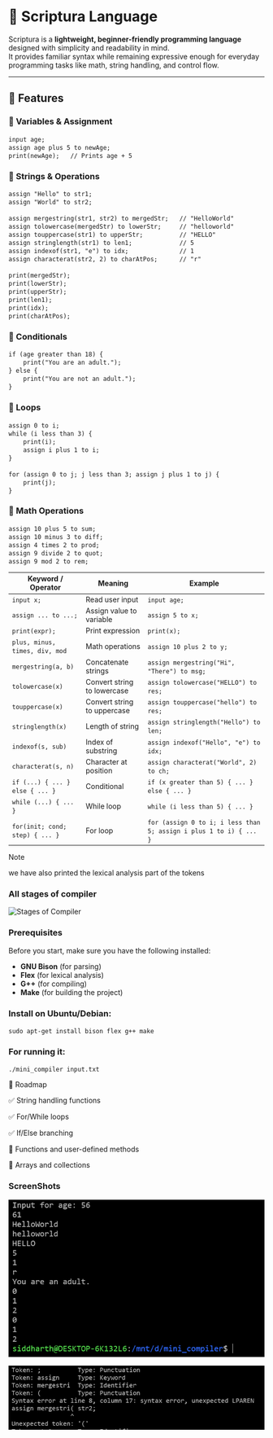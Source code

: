 # 📝 Scriptura Language

Scriptura is a **lightweight, beginner-friendly programming language** designed with simplicity and readability in mind.  
It provides familiar syntax while remaining expressive enough for everyday programming tasks like math, string handling, and control flow.

---

## 🚀 Features

### 🔹 Variables & Assignment
```scriptura
input age;
assign age plus 5 to newAge;
print(newAge);   // Prints age + 5
```
### 🔹 Strings & Operations
```
assign "Hello" to str1;
assign "World" to str2;

assign mergestring(str1, str2) to mergedStr;   // "HelloWorld"
assign tolowercase(mergedStr) to lowerStr;     // "helloworld"
assign touppercase(str1) to upperStr;          // "HELLO"
assign stringlength(str1) to len1;             // 5
assign indexof(str1, "e") to idx;              // 1
assign characterat(str2, 2) to charAtPos;      // "r"

print(mergedStr);
print(lowerStr);
print(upperStr);
print(len1);
print(idx);
print(charAtPos);
```
### 🔹 Conditionals
```
if (age greater than 18) {
    print("You are an adult.");
} else {
    print("You are not an adult.");
}
```
### 🔹 Loops
```
assign 0 to i;
while (i less than 3) {
    print(i);
    assign i plus 1 to i;
}

for (assign 0 to j; j less than 3; assign j plus 1 to j) {
    print(j);
}
```
### 🔹 Math Operations
```
assign 10 plus 5 to sum;     
assign 10 minus 3 to diff;  
assign 4 times 2 to prod;    
assign 9 divide 2 to quot;      
assign 9 mod 2 to rem;       
```
| Keyword / Operator              | Meaning                     | Example                                                            |
| ------------------------------- | --------------------------- | ------------------------------------------------------------------ |
| `input x;`                      | Read user input             | `input age;`                                                       |
| `assign ... to ...;`            | Assign value to variable    | `assign 5 to x;`                                                   |
| `print(expr);`                  | Print expression            | `print(x);`                                                        |
| `plus, minus, times, div, mod`  | Math operations             | `assign 10 plus 2 to y;`                                           |
| `mergestring(a, b)`             | Concatenate strings         | `assign mergestring("Hi", "There") to msg;`                        |
| `tolowercase(x)`                | Convert string to lowercase | `assign tolowercase("HELLO") to res;`                              |
| `touppercase(x)`                | Convert string to uppercase | `assign touppercase("hello") to res;`                              |
| `stringlength(x)`               | Length of string            | `assign stringlength("Hello") to len;`                             |
| `indexof(s, sub)`               | Index of substring          | `assign indexof("Hello", "e") to idx;`                             |
| `characterat(s, n)`             | Character at position       | `assign characterat("World", 2) to ch;`                            |
| `if (...) { ... } else { ... }` | Conditional                 | `if (x greater than 5) { ... } else { ... }`                       |
| `while (...) { ... }`           | While loop                  | `while (i less than 5) { ... }`                                    |
| `for(init; cond; step) { ... }` | For loop                    | `for (assign 0 to i; i less than 5; assign i plus 1 to i) { ... }` |

> [!NOTE]
>we have also printed the lexical analysis part of the tokens

### All stages of compiler
![Stages of Compiler](https://media.geeksforgeeks.org/wp-content/uploads/compilerDesign.jpg)

### Prerequisites
Before you start, make sure you have the following installed:

- **GNU Bison** (for parsing)
- **Flex** (for lexical analysis)
- **G++** (for compiling)
- **Make** (for building the project)

### Install on Ubuntu/Debian:
```
sudo apt-get install bison flex g++ make
```

### For running it:
```
./mini_compiler input.txt
```
🔮 Roadmap

✅ String handling functions

✅ For/While loops

✅ If/Else branching

🔲 Functions and user-defined methods

🔲 Arrays and collections

### ScreenShots

![Output of Compiler](assests/output.png)

![Error Message](assests/error.png)

